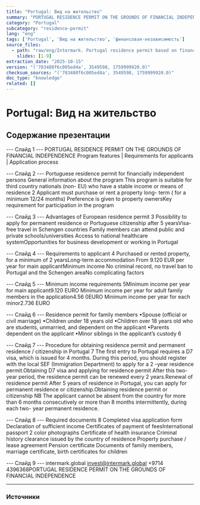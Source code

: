 ```yaml
---
title: "Portugal: Вид на жительство"
summary: "PORTUGAL RESIDENCE PERMIT ON THE GROUNDS OF FINANCIAL INDEPENDENCE Program features  | Requirements for applicants  | Application process Portuguese residence permit for"
category: "Portugal"
subcategory: "residence-permit"
lang: "eng"
tags: ['Portugal', 'Вид на жительство', 'финансовая-независимость']
source_files:
  - path: "raw/eng/Intermark. Portugal residence permit based on financial independence ENG.pdf"
    slides: [1-9]
extraction_date: "2025-10-15"
version: "('783480f6c005ed4a', 3549598, 1759999920.0)"
checksum_sources: "('783480f6c005ed4a', 3549598, 1759999920.0)"
doc_type: "knowledge"
related: []
---
```


# Portugal: Вид на жительство

## Содержание презентации

--- Слайд 1 ---
PORTUGAL RESIDENCE PERMIT ON THE GROUNDS OF FINANCIAL INDEPENDENCE
Program features  | Requirements for applicants  | Application process

--- Слайд 2 ---
Portuguese residence permit for 
financially independent persons
General information about the program
This program is suitable for third country nationals 
(non- EU) who have a stable income or means of 
residence
2
Applicant must purchase or rent a 
property long- term ( for a minimum 12/24 
months)
Preference is given to property ownersKey requirement for 
participation in the program

--- Слайд 3 ---
Advantages of European 
residence permit
3
Possibility to apply for permanent 
residence or Portuguese citizenship after 5 yearsVisa-free travel in Schengen 
countries
Family members can attend public 
and private schools/universities
Access to national healthcare systemOpportunities for business development or working in Portugal

--- Слайд 4 ---
Requirements 
to applicant
4
Purchased or rented property, for a 
minimum of 2 yearsLong-term accommodation
From 9.120 EUR per year for main 
applicantMinimum  income
No criminal record, no travel ban to Portugal and the Schengen areaNo complicating factors

--- Слайд 5 ---
Minimum income 
requirements
5Minimum income per year for main 
applicant9.120 EURO
Minimum income per year for adult family members  in the application4.56 0EURO
Minimum income per year for each minor2.736 EURO

--- Слайд 6 ---
Residence permit for 
family members
•Spouse (official or civil marriage)
•Children under 18 years old
•Children over 18 years old who are students, unmarried, and dependent on the 
applicant
•Parents dependent on the applicant
•Minor siblings in the applicant’s custody
6

--- Слайд 7 ---
Procedure for obtaining residence permit and permanent 
residence / citizenship in Portugal
7
The first entry to Portugal requires a D7 
visa, which is issued for 4 months.
During this period, you should register 
with the local SEF (Immigration 
Department) to apply for a 2 -year 
residence permit.Obtaining D7 visa and applying 
for residence permit
After this two- year period, the residence 
permit can be renewed every 2 years.Renewal of residence permit
After 5 years of residence in Portugal, you 
can apply for permanent residence or 
citizenship.Obtaining residence permit 
or citizenship
NB
The applicant cannot be absent from the 
country for more than 6 months 
consecutively or more than 8 months 
intermittently, during each two- year 
permanent residence.

--- Слайд 8 ---
Required 
documents
8
Completed visa application form
Declaration of sufficient income
Certificates of payment of feesInternational passport
2 color photographs
Certificate of health insurance
Criminal history clearance issued by the country of residence
Property purchase / lease agreement
Pension certificate
Documents of family members, marriage 
certificate, birth certificates for children

--- Слайд 9 ---
intermark.global invest@intermark.global +9714 4396368PORTUGAL RESIDENCE PERMIT ON THE GROUNDS OF FINANCIAL INDEPENDENCE


---

### Источники
[^src1]: raw/Intermark. Portugal residence permit based on financial independence ENG.pdf → слайды 1–9
